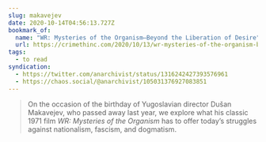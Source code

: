 ```yaml
---
slug: makavejev
date: 2020-10-14T04:56:13.727Z
bookmark_of:
  name: "WR: Mysteries of the Organism—Beyond the Liberation of Desire"
  url: https://crimethinc.com/2020/10/13/wr-mysteries-of-the-organism-beyond-the-liberation-of-desire-revisiting-makavejevs-subversive-classic-film
tags:
  - to read
syndication:
  - https://twitter.com/anarchivist/status/1316242427393576961
  - https://chaos.social/@anarchivist/105031376927083851
---
```

> On the occasion of the birthday of Yugoslavian director Dušan Makavejev, who passed away last year, we explore what his classic 1971 film *WR: Mysteries of the Organism* has to offer today’s struggles against nationalism, fascism, and dogmatism.